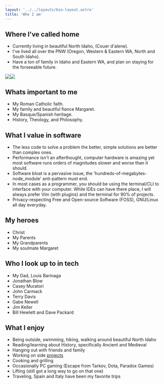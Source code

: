 ```yaml
---
layout: '../../layouts/bio-layout.astro'
title: 'Who I am'
---
```


## Where I've called home
- Currently living in beautiful North Idaho, (Couer d'alene).
- I've lived all over the PNW (Oregon, Western & Eastern WA, North and South Idaho).
- Have a ton of family in Idaho and Eastern WA, and plan on staying for the forseeable future.

<div style="display: flex;">
<img src="/images/pend-oreille.jpg" style="max-width: 400px;"/>
<img src="/images/pacific-northwest-map.jpg" style="max-width: 400px;"/>
</div>

## Whats important to me
- My Roman Catholic faith.
- My family and beautiful fiance Margaret.
- My Basque/Spanish heritage.
- History, Theology, and Philosophy.

## What I value in software
- The less code to solve a problem the better, simple solutions are better than complex ones.
- Performance isn't an afterthought, computer hardware is amazing yet most software runs
orders of magnitudes slower and worse than it should.
- Software bloat is a pervasive issue, the 'hundreds-of-megabytes-node_module'
  anti-pattern must end.
- In most cases as a programmer, you should be using the terminal/CLI to
  interface with your computer. While IDEs can have there place, I will always
  prefer Vim (with plugins) and the terminal for 90% of projects.
- Privacy-respecting Free and Open-source Software (FOSS), GNU/Linux all day everyday.

## My heroes
- Christ 
- My Parents 
- My Grandparents
- My soulmate Margaret

## Who I look up to in tech
- My Dad, Louis Barinaga
- Jonathan Blow
- Casey Muratori
- John Carmack
- Terry Davis
- Gabe Newell
- Jim Keller
- Bill Hewlett and Dave Packard

## What I enjoy
- Being outside, swimming, hiking, walking around beautiful North Idaho
- Reading/learning about History, specifically Ancient and Medieval
- Hanging out with friends and family
- Working on side [projects](./projects)
- Cooking and grilling
- Occasionally PC gaming (Escape from Tarkov, Dota, Paradox Games)
- Lifting (still got a long way to go on that one)
- Traveling, Spain and Italy have been my favorite trips



